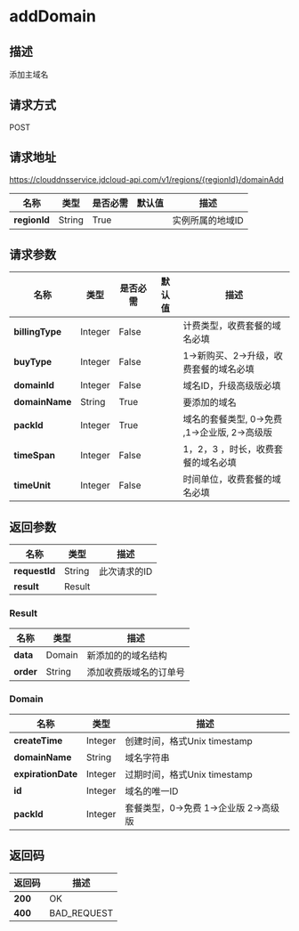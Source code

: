 # addDomain


## 描述
添加主域名

## 请求方式
POST

## 请求地址
https://clouddnsservice.jdcloud-api.com/v1/regions/{regionId}/domainAdd

|名称|类型|是否必需|默认值|描述|
|---|---|---|---|---|
|**regionId**|String|True| |实例所属的地域ID|

## 请求参数
|名称|类型|是否必需|默认值|描述|
|---|---|---|---|---|
|**billingType**|Integer|False| |计费类型，收费套餐的域名必填|
|**buyType**|Integer|False| |1->新购买、2->升级，收费套餐的域名必填|
|**domainId**|Integer|False| |域名ID，升级高级版必填|
|**domainName**|String|True| |要添加的域名|
|**packId**|Integer|True| |域名的套餐类型, 0->免费 ,1->企业版, 2->高级版|
|**timeSpan**|Integer|False| |1，2，3 ，时长，收费套餐的域名必填|
|**timeUnit**|Integer|False| |时间单位，收费套餐的域名必填|


## 返回参数
|名称|类型|描述|
|---|---|---|
|**requestId**|String|此次请求的ID|
|**result**|Result| |


### Result
|名称|类型|描述|
|---|---|---|
|**data**|Domain|新添加的的域名结构|
|**order**|String|添加收费版域名的订单号|
### Domain
|名称|类型|描述|
|---|---|---|
|**createTime**|Integer|创建时间，格式Unix timestamp|
|**domainName**|String|域名字符串|
|**expirationDate**|Integer|过期时间，格式Unix timestamp|
|**id**|Integer|域名的唯一ID|
|**packId**|Integer|套餐类型，0->免费 1->企业版 2->高级版|

## 返回码
|返回码|描述|
|---|---|
|**200**|OK|
|**400**|BAD_REQUEST|
